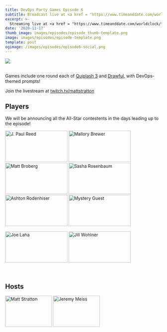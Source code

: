 ```yaml
---
title: DevOps Party Games Episode 6
subtitle: Broadcast live at <a href = "https://www.timeanddate.com/worldclock/fixedtime.html?msg=DevOps+Party+Games+Episode-6&iso=20201117T20&p1=64&ah=1" target = "_blank">Tuesday, November 17, 8 PM CT</a> 
excerpt: >-
  Streaming live at <a href = "https://www.timeanddate.com/worldclock/fixedtime.html?msg=DevOps+Party+Games+Episode-6&iso=20201117T20&p1=64&ah=1" target = "_blank">8 PM CT</a><br> on Tuesday, November 17
date: '2020-11-17'
thumb_image: images/episodes/episode_thumb-template.png
image: images/episodes/episode-template.png
template: post
ogimage: /images/episodes/episode6-social.png
---
```


<a target="_blank" href="https://calendar.google.com/event?action=TEMPLATE&amp;tmeid=MnVlY3J0cnNodmx2NnNpcTUyc21zaDFrdDEgZHUyYXJxZGhlcjJsNGs0MTducXRsdjE4ZmNAZw&amp;tmsrc=du2arqdher2l4k417nqtlv18fc%40group.calendar.google.com"><img border="0" src="/images/add-to-calendar.png" class = "player-episode-page"></a>	
<br clear = "all">

Games include one round each of [Quiplash 3](https://www.jackboxgames.com/quiplash-three/) and [Drawful](https://www.jackboxgames.com/drawful-two/), with DevOps-themed prompts!

Join the livestream at [twitch.tv/mattstratton](https://twitch.tv/mattstratton)

## Players
We will be announcing all the All-Star contestents in the days leading up to the episode!

<a href = "https://twitter.com/jpaulreed" class = "player-episode-page" target = "_blank"><img src = "/images/players/paul-reed.png" alt="J. Paul Reed" width="200" height="100" class = "player-episode-page"></a>
<a href = "https://twitter.com/_mallorybrewer_" class = "player-episode-page" target = "_blank"><img src = "/images/players/mallory-brewer.png" alt="Mallory Brewer" width="200" height="100" class = "player-episode-page"></a>
<a href = "https://twitter.com/mbbroberg" class = "player-episode-page" target = "_blank"><img src = "/images/players/matt-broberg.png" alt="Matt Broberg" width="200" height="100" class = "player-episode-page"></a>
<a href = "https://twitter.com/divineops" class = "player-episode-page" target = "_blank"><img src = "/images/players/sasha-rosenbaum.png" alt="Sasha Rosenbaum" width="200" height="100" class = "player-episode-page"></a>
<a href = "https://twitter.com/mindseyeccf" class = "player-episode-page" target = "_blank"><img src = "/images/players/ashton-rodeniser.png" alt="Ashton Rodenhiser" width="200" height="100" class = "player-episode-page"></a>
<img src = "/images/players/mystery-guest2.png" alt="Mystery Guest" width="200" height="100" class = "player-episode-page">
<!-- <a href = "https://twitter.com/sonofgarr" class = "player-episode-page" target = "_blank"><img src = "/images/players/mike-mcgarr.png" alt="Mike McGarr" width="200" height="100" class = "player-episode-page"></a> -->
<a href = "https://twitter.com/joelaha" class = "player-episode-page" target = "_blank"><img src = "/images/players/joelaha.png" alt="Joe Laha" width="200" height="100" class = "player-episode-page"></a>
<a href = "https://twitter.com/jillwohlner" class = "player-episode-page" target = "_blank"><img src = "/images/players/jill-wohlner.png" alt="Jill Wohlner" width="200" height="100" class = "player-episode-page"></a>


<br clear = "all">

## Hosts
<a href = "https://twitter.com/mattstratton" class = "player-episode-page"><img src = "/images/hosts/matty.png" alt="Matt Stratton" width="150" height="100" class = "player-episode-page"></a>
<a href = "https://twitter.com/IAmJerdog" class = "player-episode-page"><img src = "/images/hosts/jeremy.png" alt="Jeremy Meiss" width="150" height="100" class = "player-episode-page"></a>

